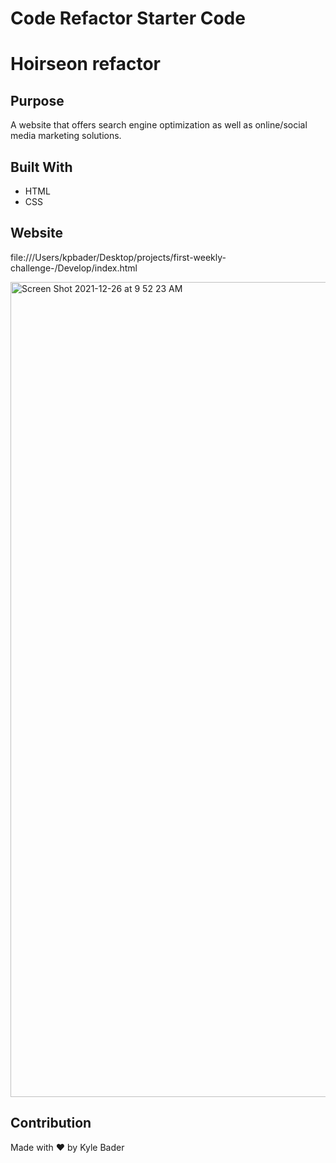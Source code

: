# Code Refactor Starter Code

# Hoirseon refactor

## Purpose
A website that offers search engine optimization as well as online/social media marketing solutions. 

## Built With
* HTML
* CSS

## Website
file:///Users/kpbader/Desktop/projects/first-weekly-challenge-/Develop/index.html
<!-- Not sure how to deploy a live URL? -->


<img width="1304" alt="Screen Shot 2021-12-26 at 9 52 23 AM" src="https://user-images.githubusercontent.com/94590338/147414209-4374e383-bdb1-485e-85e1-78da0d6d3298.png">


## Contribution
Made with ❤️ by Kyle Bader

